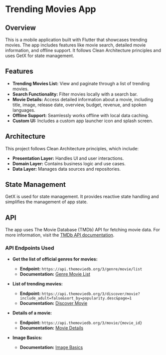 # Trending Movies App

## Overview

This is a mobile application built with Flutter that showcases trending movies. The app includes features like movie search, detailed movie information, and offline support. It follows Clean Architecture principles and uses GetX for state management.

## Features

- **Trending Movies List:** View and paginate through a list of trending movies.
- **Search Functionality:** Filter movies locally with a search bar.
- **Movie Details:** Access detailed information about a movie, including title, image, release date, overview, budget, revenue, and spoken languages.
- **Offline Support:** Seamlessly works offline with local data caching.
- **Custom UI:** Includes a custom app launcher icon and splash screen.

## Architecture

This project follows Clean Architecture principles, which include:

- **Presentation Layer:** Handles UI and user interactions.
- **Domain Layer:** Contains business logic and use cases.
- **Data Layer:** Manages data sources and repositories.

## State Management

GetX is used for state management. It provides reactive state handling and simplifies the management of app state.

## API

The app uses The Movie Database (TMDb) API for fetching movie data. For more information, visit the [TMDb API documentation](https://developer.themoviedb.org/).

### API Endpoints Used

- **Get the list of official genres for movies:**
  - **Endpoint:** `https://api.themoviedb.org/3/genre/movie/list`
  - **Documentation:** [Genre Movie List](https://developer.themoviedb.org/reference/genre-movie-list)

- **List of trending movies:**
  - **Endpoint:** `https://api.themoviedb.org/3/discover/movie?include_adult=false&sort_by=popularity.desc&page=1`
  - **Documentation:** [Discover Movie](https://developer.themoviedb.org/reference/discover-movie)

- **Details of a movie:**
  - **Endpoint:** `https://api.themoviedb.org/3/movie/{movie_id}`
  - **Documentation:** [Movie Details](https://developer.themoviedb.org/reference/movie-details)

- **Image Basics:**
  - **Documentation:** [Image Basics](https://developer.themoviedb.org/docs/image-basics)

